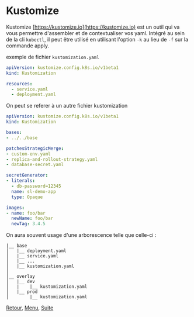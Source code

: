 # Kustomize

Kustomize [https://kustomize.io](https://kustomize.io) est un outil qui va vous permettre d'assembler et de contextualiser vos yaml.
Intégré au sein de la cli `kubectl`, il peut être utilisé en utilisant l'option `-k` au lieu de `-f` sur la commande apply.

exemple de fichier `kustomization.yaml`

```yaml
apiVersion: kustomize.config.k8s.io/v1beta1
kind: Kustomization

resources:
  - service.yaml
  - deployment.yaml
```

On peut se referer à un autre fichier kustomization 

```yaml
apiVersion: kustomize.config.k8s.io/v1beta1
kind: Kustomization

bases:
- ../../base

patchesStrategicMerge:
- custom-env.yaml
- replica-and-rollout-strategy.yaml
- database-secret.yaml

secretGenerator:
- literals:
  - db-password=12345
  name: sl-demo-app
  type: Opaque

images:
- name: foo/bar
  newName: foo/bar
  newTag: 3.4.5
```
On aura souvent usage d'une arborescence telle que celle-ci :
```
|__ base
│   |__ deployment.yaml
│   |__ service.yaml
│   |__ ...
│   |__ kustomization.yaml
│
│__ overlay
│   |__ dev
│   |    |__ kustomization.yaml
│   |__ prod
│        |__ kustomization.yaml
```

[Retour](https://obeyler.github.io/Formation-K8S/Tools/Helm.html), [Menu](https://obeyler.github.io/Formation-K8S/), [Suite](https://obeyler.github.io/Formation-K8S/Chapitres/Operateur.html)
